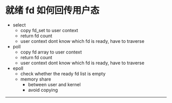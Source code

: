 # 就绪 fd 如何回传用户态

* select
    * copy fd_set to user context
    * return fd count
    * user context dont know which fd is ready, have to traverse
* poll
    * copy fd array to user context
    * return fd count
    * user context dont know which fd is ready, have to traverse
* epoll
    * check whether the ready fd list is empty
    * memory share
        * between user and kernel
        * avoid copying

---
